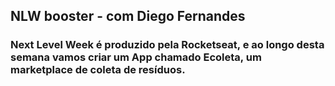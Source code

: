 ## NLW booster - com Diego Fernandes
### Next Level Week é produzido pela Rocketseat, e ao longo desta semana vamos criar um App chamado Ecoleta, um marketplace de coleta de resíduos.



